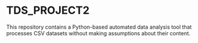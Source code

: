 # TDS_PROJECT2
This repository contains a Python-based automated data analysis tool that processes CSV datasets without making assumptions about their content.
